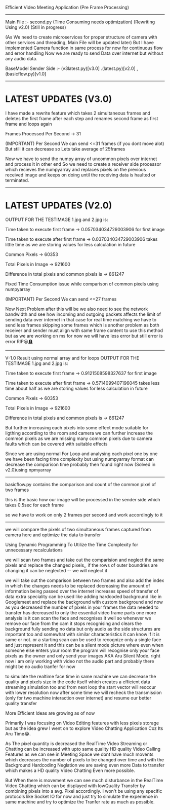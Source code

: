 Efficient Video Meeting Application (Pre Frame Processing)

-------------------------------------

Main File :- second.py (Time Consuming needs optimization) (Rewriting Using v2.0) (Still in progress) 

(As We need to create microservices for proper structure of camera with other services and threading, Main File will be updated later)
But I have implemented Camera function in same process for now for continuous flow and error handling
Now we are ready to send Data over internet but without any audio data.


BaseModel Sender Side :- (v3latest.py)[v3.0] .(latest.py)[v2.0] , (basicflow.py)[v1.0]

--------------------------------
# LATEST UPDATES (V3.0)

I have made a rewrite feature which takes 2 simultaneous frames and deletes the first frame after each step and renames second frame as first frame and loops again

Frames Processed Per Second -> 31 

(IMPORTANT) Per Second We can send <=31 frames (if you dont move alot) But still it can decrease so Lets take average of 25frames

Now we have to send the numpy array of uncommon pixels over internet and process it in other end
So we need to create a receiver side processor which recieves the numpyarray and replaces pixels on the previous received image and keeps on doing until the receiving data is haulted or terminated.

--------------------------------
# LATEST UPDATES (V2.0)

OUTPUT FOR THE TESTIMAGE 1.jpg and 2.jpg is:

Time taken to execute first frame -> 0.057034034729003906 for first image 

Time taken to execute after first frame -> 0.037034034729003906 takes little time as we are storing values for less calculation in future 

Common Pixels -> 60353

Total Pixels in Image -> 921600

Difference in total pixels and common pixels is -> 861247

Fixed Time Consumption issue while comparison of common pixels using numpyarray

(IMPORTANT) Per Second We can send <=27 frames

Now Next Problem after this will be we also need to see the network bandwidth and see how incoming and outgoing packets affects the limit of sending data over internet in that case for real time matching we have to send less frames skipping some frames which is another problem as both receiver and sender must align with same frame content to use this method but as we are working on ms for now we will have less error but still error is error RIP😒🪦


---------------------------------
V-1.0 Result using normal array and for loops
OUTPUT FOR THE TESTIMAGE 1.jpg and 2.jpg is:

Time taken to execute first frame -> 0.9121508598327637 for first image 

Time taken to execute after first frame -> 0.5714099407196045 takes less time about half as we are storing values for less calculation in future 

Common Pixels -> 60353

Total Pixels in Image -> 921600

Difference in total pixels and common pixels is -> 861247

But further increasing each pixels into some effect mode suitable for ligthing according to the room and camera we can further increase the common pixels as we are missing many common pixels due to camera faults which can be covered with suitable effects

Since we are using normal For Loop and analysing each pixel one by one we have been facing time complexity but using numpyarray format can decrease the comparison time probably then found right now
(Solved in v2.0)using npmyarray

----------------------------------

basicflow.py contains the comparison and count of the common pixel of two frames

this is the basic how our image will be processed in the sender side which takes 0.5sec for each frame

so we have to work on only 2 frames per second and work accordingly to it

--------------------------

we will compare the pixels of two simultaneous frames captured from camera here and optimize the data to transfer

Using Dynamic Programming To Utilize the Time Complexity for unnecessary recalculations

we will scan two frames and take out the comparision and neglect the same pixels and replace the changed pixels,, if the rows of outer boundries are changing it can be neglected -- we will neglect it

we will take out the comparison between two frames
and also add the index in which the changes needs to be replaced
decreasing the amount of information being passed over the internet increases speed of transfer of data 
extra speciality can be used like adding hardcoded background like in Googlemeet and replace the background with custom background and now as you decreased the number of pixels in your frames the data needed to transfer has decreased to only the essential video frame parts
one more analysis is it can scan the face and recognises it well so whenever we remove our face from the cam it stops recognising and clears the background fully sending no data but only audio
as the side structures are important too and somewhat with similar characteristics it can know if it is same or not.
or a starting scan can be used to recognize only a single face and just represent it and this can be a silent mode picture where even when someone else enters your room the program will recognise only your face pixels as the owner and only send your images AKA Aru Silent Mode.
right now i am only working with video not the audio part and probably there might be no audio tranfer for now

to simulate the realtime face time in same machine we can decrease the quality and pixels size in the code itself which creates a efficient data streaming simulation too
and from next loop the start vector will reoccur with lower resolution
now after some time we will recheck the transmission (only for two machine interaction over internet)
and resume our better quality transfer

More Efficient Ideas are growing as of now

Primarily I was focusing on Video Editing features with less pixels storage but as the idea grew I went on to explore Video Chatting Application Coz Its Aru Time😂.

As The pixel quantity is decreased the RealTime Video Streaming or Chatting can be increased with upto same quality HD quality Video Calling Features as we can see in Meeting Space we dont have much movents which decreases the number of pixels to be changed over time and with the Background Hardcoding Neglation we are saving even more Data to transfer which makes a HD quality Video Chatting Even more possible.

But When there is movement we can see much disturbance in the RealTime Video Chatting which can be displayed with lowQuality Transfer by combining pixels into a avg. Pixel accordingly. 
I won't be using any specific protocols like Socket IO for now and just try to simulate the experience in same machine and try to optimize the Tranfer rate as much as possible.
